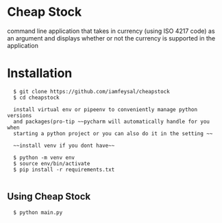 # Cheap Stock
command line application that takes in currency (using ISO 4217 code) as an argument and displays whether or not the currency is supported in the application

# Installation
```
  $ git clone https://github.com/iamfeysal/cheapstock
  $ cd cheapstock

  install virtual env or pipeenv to conveniently manage python versions
  and packages(pro-tip ~~pycharm will automatically handle for you when
  starting a python project or you can also do it in the setting ~~

  ~~install venv if you dont have~~

  $ python -m venv env 
  $ source env/bin/activate
  $ pip install -r requirements.txt 
 
```

## Using Cheap Stock
```
  $ python main.py
  
```
    